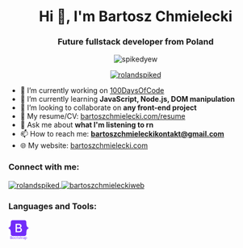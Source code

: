 <h1 align="center">Hi 👋, I'm Bartosz Chmielecki</h1>
<h3 align="center">Future fullstack developer from Poland</h3>

<p align="center">
  <img src="https://komarev.com/ghpvc/?username=spikedyew&label=Profile%20views&color=0e75b6&style=flat" alt="spikedyew" />
</p>

<p align="center">
  <a href="https://twitter.com/rolandspiked" target="blank">
    <img src="https://img.shields.io/twitter/follow/rolandspiked?logo=twitter&style=for-the-badge" alt="rolandspiked" />
  </a>
</p>

- 🔭 I’m currently working on [100DaysOfCode](https://github.com/SpikedYew/100DaysOfCode)
- 🌱 I’m currently learning **JavaScript, Node.js, DOM manipulation**
- 👯 I’m looking to collaborate on **any front-end project**
- 📝 My resume/CV: [bartoszchmielecki.com/resume](https://bartoszchmielecki.com/resume)
- 💬 Ask me about **what I'm listening to rn**
- 📫 How to reach me: **bartoszchmieleckikontakt@gmail.com**
- 🌐 My website: [bartoszchmielecki.com](https://bartoszchmielecki.com)

<h3 align="left">Connect with me:</h3>
<p align="left">
  <a href="https://twitter.com/rolandspiked" target="blank">
    <img align="center" src="https://raw.githubusercontent.com/rahuldkjain/github-profile-readme-generator/master/src/images/icons/Social/twitter.svg" alt="rolandspiked" height="30" width="40" />
  </a>
  <a href="https://instagram.com/bartoszchmieleckiweb" target="blank">
    <img align="center" src="https://raw.githubusercontent.com/rahuldkjain/github-profile-readme-generator/master/src/images/icons/Social/instagram.svg" alt="bartoszchmieleckiweb" height="30" width="40" />
  </a>
</p>

<h3 align="left">Languages and Tools:</h3>
<p align="left">
  <a href="https://getbootstrap.com" target="_blank" rel="noreferrer">
    <img src="https://raw.githubusercontent.com/devicons/devicon/master/icons/bootstrap/bootstrap-plain-wordmark.svg" alt="bootstrap" width="40" height="40" />
  </a>
  <!-- Add more icons as needed -->
</p>
